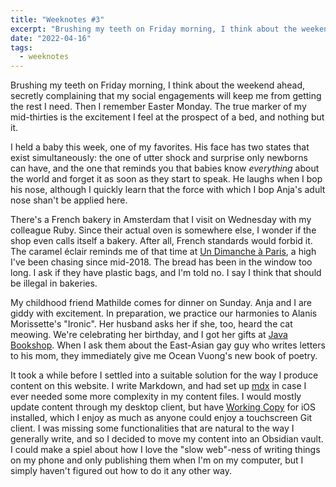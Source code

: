 ```yaml
---
title: "Weeknotes #3"
excerpt: "Brushing my teeth on Friday morning, I think about the weekend ahead, secretly complaining that my social engagements will keep me from getting the rest I need. Then I remember Easter Monday."
date: "2022-04-16" 
tags:
  - weeknotes 
---
```

Brushing my teeth on Friday morning, I think about the weekend ahead, secretly complaining that my social engagements will keep me from getting the rest I need. Then I remember Easter Monday. The true marker of my mid-thirties is the excitement I feel at the prospect of a bed, and nothing but it.

I held a baby this week, one of my favorites. His face has two states that exist simultaneously: the one of utter shock and surprise only newborns can have, and the one that reminds you that babies know _everything_ about the world and forget it as soon as they start to speak. He laughs when I bop his nose, although I quickly learn that the force with which I bop Anja's adult nose shan't be applied here. 

There's a French bakery in Amsterdam that I visit on Wednesday with my colleague Ruby. Since their actual oven is somewhere else, I wonder if the shop even calls itself a bakery. After all, French standards would forbid it. The caramel éclair reminds me of that time at [Un Dimanche à Paris](https://www.un-dimanche-a-paris.com/), a high I've been chasing since mid-2018. The bread has been in the window too long. I ask if they have plastic bags, and I'm told no. I say I think that should be illegal in bakeries. 

My childhood friend Mathilde comes for dinner on Sunday. Anja and I are giddy with excitement. In preparation, we practice our harmonies to Alanis Morissette's "Ironic". Her husband asks her if she, too, heard the cat meowing. We're celebrating her birthday, and I got her gifts at [Java Bookshop](http://www.javabookshop.nl/). When I ask them about the East-Asian gay guy who writes letters to his mom, they immediately give me Ocean Vuong's new book of poetry.

It took a while before I settled into a suitable solution for the way I produce content on this website. I write Markdown, and had set up [mdx](https://mdxjs.com/) in case I ever needed some more complexity in my content files. I would mostly update content through my desktop client, but have [Working Copy](https://workingcopyapp.com/) for iOS installed, which I enjoy as much as anyone could enjoy a touchscreen Git client. I was missing some functionalities that are natural to the way I generally write, and so I decided to move my content into an Obsidian vault. I could make a spiel about how I love the "slow web"-ness of writing things on my phone and only publishing them when I'm on my computer, but I simply haven't figured out how to do it any other way. 
